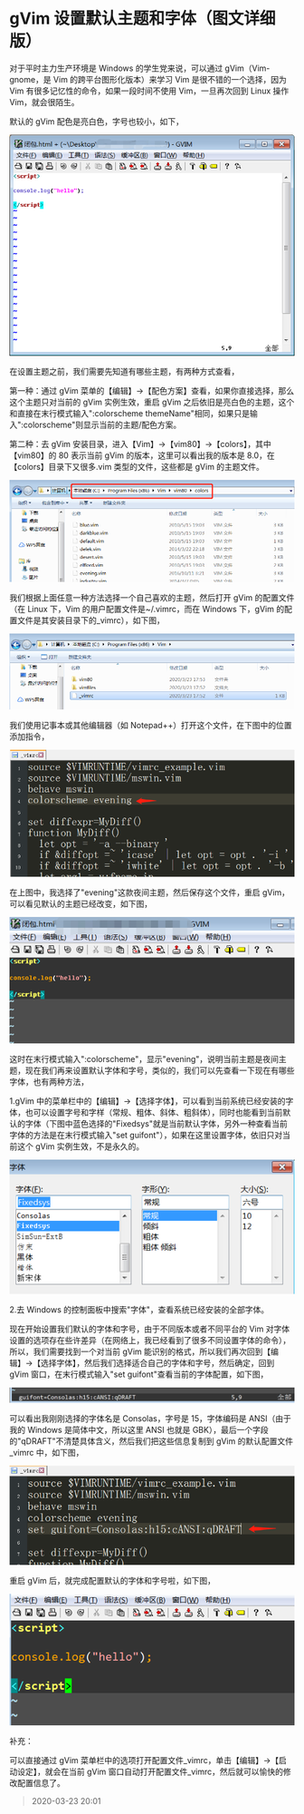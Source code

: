 # gVim 设置默认主题和字体（图文详细版）

对于平时主力生产环境是 Windows 的学生党来说，可以通过 gVim（Vim-gnome，是 Vim 的跨平台图形化版本）来学习 Vim 是很不错的一个选择，因为 Vim 有很多记忆性的命令，如果一段时间不使用 Vim，一旦再次回到 Linux 操作 Vim，就会很陌生。

默认的 gVim 配色是亮白色，字号也较小，如下，

![image](./imgs/1.png)

在设置主题之前，我们需要先知道有哪些主题，有两种方式查看，

第一种：通过 gVim 菜单的【编辑】->【配色方案】查看，如果你直接选择，那么这个主题只对当前的 gVim 实例生效，重启 gVim 之后依旧是亮白色的主题，这个和直接在末行模式输入":colorscheme themeName"相同，如果只是输入":colorscheme"则显示当前的主题/配色方案。

第二种：去 gVim 安装目录，进入【Vim】->【vim80】->【colors】，其中【vim80】的 80 表示当前 gVim 的版本，这里可以看出我的版本是 8.0，在【colors】目录下又很多.vim 类型的文件，这些都是 gVim 的主题文件。

![image](./imgs/2.png)

我们根据上面任意一种方法选择一个自己喜欢的主题，然后打开 gVim 的配置文件（在 Linux 下，Vim 的用户配置文件是~/.vimrc，而在 Windows 下，gVim 的配置文件是其安装目录下的\_vimrc），如下图，

![image](./imgs/3.png)

我们使用记事本或其他编辑器（如 Notepad++）打开这个文件，在下图中的位置添加指令，

![image](./imgs/4.png)

在上图中，我选择了"evening"这款夜间主题，然后保存这个文件，重启 gVim，可以看见默认的主题已经改变，如下图，

![image](./imgs/5.png)

这时在末行模式输入":colorscheme"，显示"evening"，说明当前主题是夜间主题，现在我们再来设置默认字体和字号，类似的，我们可以先查看一下现在有哪些字体，也有两种方法，

1.gVim 中的菜单栏中的【编辑】->【选择字体】，可以看到当前系统已经安装的字体，也可以设置字号和字样（常规、粗体、斜体、粗斜体），同时也能看到当前默认的字体（下图中蓝色选择的"Fixedsys"就是当前默认字体，另外一种查看当前字体的方法是在末行模式输入"set guifont"），如果在这里设置字体，依旧只对当前这个 gVim 实例生效，不是永久的。

![image](./imgs/6.png)

2.去 Windows 的控制面板中搜索"字体"，查看系统已经安装的全部字体。

现在开始设置我们默认的字体和字号，由于不同版本或者不同平台的 Vim 对字体设置的选项存在些许差异（在网络上，我已经看到了很多不同设置字体的命令），所以，我们需要找到一个对当前 gVim 能识别的格式，所以我们再次回到【编辑】->【选择字体】，然后我们选择适合自己的字体和字号，然后确定，回到 gVim 窗口，在末行模式输入"set guifont"查看当前的字体配置，如下图，

![image](./imgs/7.png)

可以看出我刚刚选择的字体名是 Consolas，字号是 15，字体编码是 ANSI（由于我的 Windows 是简体中文，所以这里 ANSI 也就是 GBK），最后一个字段的"qDRAFT"不清楚具体含义，然后我们把这些信息复制到 gVim 的默认配置文件\_vimrc 中，如下图，

![image](./imgs/8.png)

重启 gVim 后，就完成配置默认的字体和字号啦，如下图，

![image](./imgs/9.png)

补充：

可以直接通过 gVim 菜单栏中的选项打开配置文件\_vimrc，单击【编辑】->【启动设定】，就会在当前 gVim 窗口自动打开配置文件\_vimrc，然后就可以愉快的修改配置信息了。

> 2020-03-23 20:01
